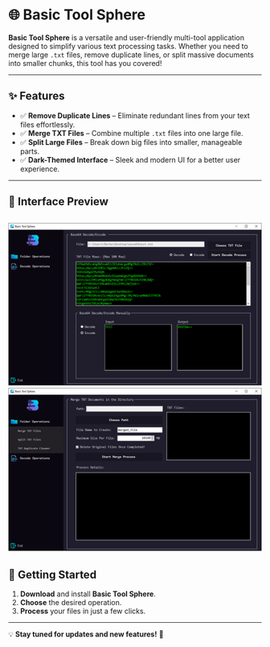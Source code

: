 # 🌐 Basic Tool Sphere

**Basic Tool Sphere** is a versatile and user-friendly multi-tool application designed to simplify various text processing tasks. Whether you need to merge large `.txt` files, remove duplicate lines, or split massive documents into smaller chunks, this tool has you covered!

---

## ✨ Features

- ✅ **Remove Duplicate Lines** – Eliminate redundant lines from your text files effortlessly.  
- ✅ **Merge TXT Files** – Combine multiple `.txt` files into one large file.  
- ✅ **Split Large Files** – Break down big files into smaller, manageable parts.  
- ✅ **Dark-Themed Interface** – Sleek and modern UI for a better user experience.  

---

## 📸 Interface Preview

![Merge TXT Documents](1.png)
![Merge TXT Documents](2.png)
---

## 🚀 Getting Started

1. **Download** and install **Basic Tool Sphere**.
2. **Choose** the desired operation.
3. **Process** your files in just a few clicks.

---


💡 **Stay tuned for updates and new features!** 🎉

